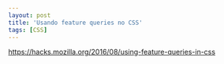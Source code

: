 ```yaml
---
layout: post
title: 'Usando feature queries no CSS'
tags: [CSS]
---
```


<https://hacks.mozilla.org/2016/08/using-feature-queries-in-css>
